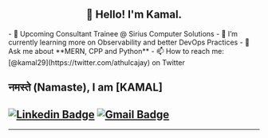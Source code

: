 <h2 align="center">👋 Hello! I'm Kamal.</h2>
- 🔭 Upcoming Consultant Trainee @ Sirius Computer Solutions
- 🌱 I’m currently learning more on Observability and better DevOps Practices
- 💬 Ask me about **MERN, CPP and Python**
- 📫 How to reach me: [@kamal29](https://twitter.com/athulcajay) on Twitter


## नमस्ते (Namaste), I am [KAMAL]

[![Linkedin Badge](https://img.shields.io/badge/-kamal-blue?style=flat-square&logo=Linkedin&logoColor=white&link=https://www.linkedin.com/in/kamal-a-55b361149/)](https://www.linkedin.com/in/kamal-a-55b361149/)
[![Gmail Badge](https://img.shields.io/badge/-kamal.anbazhagan29-c14438?style=flat-square&logo=Gmail&logoColor=white&link=mailto:kamal.anbazhagan29@gmail.com)](mailto:kamal.anbazhagan29@gmail.com)
-------
<!--END_SECTION:waka-->
-------
